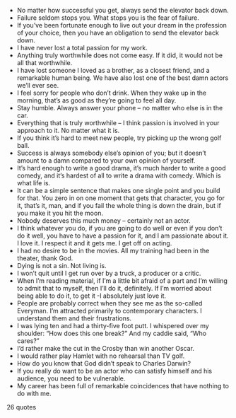  - No matter how successful you get, always send the elevator back down.
 - Failure seldom stops you. What stops you is the fear of failure.
 - If you’ve been fortunate enough to live out your dream in the profession of your choice, then you have an obligation to send the elevator back down.
 - I have never lost a total passion for my work.
 - Anything truly worthwhile does not come easy. If it did, it would not be all that worthwhile.
 - I have lost someone I loved as a brother, as a closest friend, and a remarkable human being. We have also lost one of the best damn actors we’ll ever see.
 - I feel sorry for people who don’t drink. When they wake up in the morning, that’s as good as they’re going to feel all day.
 - Stay humble. Always answer your phone – no matter who else is in the car.
 - Everything that is truly worthwhile – I think passion is involved in your approach to it. No matter what it is.
 - If you think it’s hard to meet new people, try picking up the wrong golf ball.
 - Success is always somebody else’s opinion of you; but it doesn’t amount to a damn compared to your own opinion of yourself.
 - It’s hard enough to write a good drama, it’s much harder to write a good comedy, and it’s hardest of all to write a drama with comedy. Which is what life is.
 - It can be a simple sentence that makes one single point and you build for that. You zero in on one moment that gets that character, you go for it, that’s it, man, and if you fail the whole thing is down the drain, but if you make it you hit the moon.
 - Nobody deserves this much money – certainly not an actor.
 - I think whatever you do, if you are going to do well or even if you don’t do it well, you have to have a passion for it, and I am passionate about it. I love it. I respect it and it gets me. I get off on acting.
 - I had no desire to be in the movies. All my training had been in the theater, thank God.
 - Dying is not a sin. Not living is.
 - I won’t quit until I get run over by a truck, a producer or a critic.
 - When I’m reading material, if I’m a little bit afraid of a part and I’m willing to admit that to myself, then I’ll do it, definitely. If I’m worried about being able to do it, to get it -I absolutely just love it.
 - People are probably correct when they see me as the so-called Everyman. I’m attracted primarily to contemporary characters. I understand them and their frustrations.
 - I was lying ten and had a thirty-five foot putt. I whispered over my shoulder: “How does this one break?” And my caddie said, “Who cares?”
 - I’d rather make the cut in the Crosby than win another Oscar.
 - I would rather play Hamlet with no rehearsal than TV golf.
 - How do you know that God didn’t speak to Charles Darwin?
 - If you really do want to be an actor who can satisfy himself and his audience, you need to be vulnerable.
 - My career has been full of remarkable coincidences that have nothing to do with me.

26 quotes